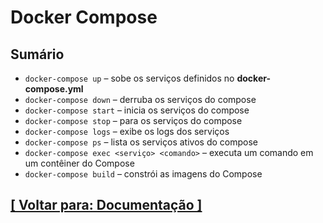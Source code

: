 # Docker Compose

## Sumário

- `docker-compose up` – sobe os serviços definidos no **docker-compose.yml**
- `docker-compose down` – derruba os serviços do compose
- `docker-compose start` – inicia os serviços do compose
- `docker-compose stop` – para os serviços do compose
- `docker-compose logs` – exibe os logs dos serviços
- `docker-compose ps` – lista os serviços ativos do compose
- `docker-compose exec <serviço> <comando>` – executa um comando em um contêiner do Compose
- `docker-compose build` – constrói as imagens do Compose

## [[ Voltar para: Documentação ]](./documentacao.md#docker-compose)